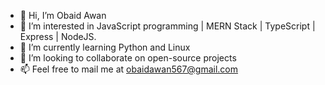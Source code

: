 - 👋 Hi, I’m Obaid Awan
- 👀 I’m interested in JavaScript programming | MERN Stack | TypeScript | Express | NodeJS.
- 🌱 I’m currently learning Python and Linux
- 💞️ I’m looking to collaborate on open-source projects
- 📫 Feel free to mail me at obaidawan567@gmail.com

